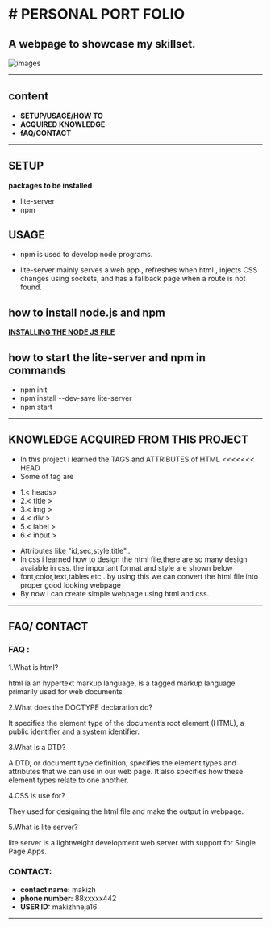 # # PERSONAL PORT FOLIO
## A webpage to showcase my skillset.


![ images](http://url//ro/img.png)

***
## **content**
- **SETUP/USAGE/HOW TO**
- **ACQUIRED KNOWLEDGE**
- **fAQ/CONTACT**



---
## SETUP

**packages to be installed**
- lite-server
- npm

## USAGE
- npm is used to develop node programs.

- lite-server mainly serves a web app ,  refreshes when html , injects CSS changes using sockets, and has a fallback page when a route is not found.

## how to install node.js and npm 

  [**INSTALLING THE NODE JS FILE**](https://nodejs.org/en/download/)

## how to start the lite-server and npm in commands

- npm init
- npm install --dev-save lite-server
- npm start



---

## KNOWLEDGE ACQUIRED FROM THIS PROJECT
- In this project i learned the TAGS and ATTRIBUTES of HTML
<<<<<<< HEAD
- Some of tag are 
 + 1.< heads> 
 + 2.< title > 
 + 3.< img >
 + 4.< div > 
 + 5.< label >
 + 6.< input >

- Attributes like "id,sec,style,title"..
- In css i learned how to design the html file,there are so many design avaiable in css. the important format and style are shown below
- font,color,text,tables etc..
by using this we can convert the html file into proper good looking webpage
- By now i can create simple webpage using html and css.



---

## FAQ/ CONTACT

### FAQ :

1.What is html?

html ia an hypertext markup language, is a tagged markup language primarily used for web documents

2.What does the DOCTYPE declaration do?

It specifies the element type of the document’s root element (HTML), a public identifier and a system identifier.

3.What is a DTD?

A DTD, or document type definition, specifies the element types and attributes that we can use in our web page. It also specifies how these element types relate to one another.

4.CSS is use for?

They used for designing the html file and make the output in webpage.

5.What is lite server?

lite server is a lightweight development web server with support for Single Page Apps.

### CONTACT:

- **contact name:** makizh
- **phone number:** 88xxxxx442
- **USER ID:** makizhneja16


---








